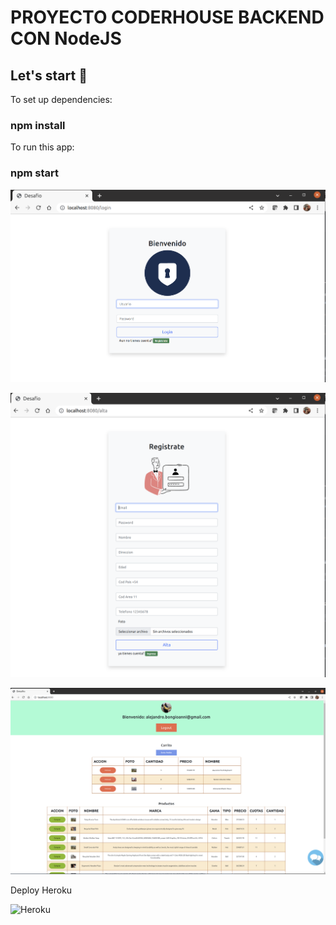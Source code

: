 # PROYECTO CODERHOUSE BACKEND CON NodeJS

## Let's start 🚀

To set up dependencies:
### npm install

To run this app:
### npm start

![Login](./images/login.png)

![Registrate](./images/register.png)

![Home](./images/home.png)

Deploy Heroku

![Heroku](https://coder-desafio-app.herokuapp.com/)